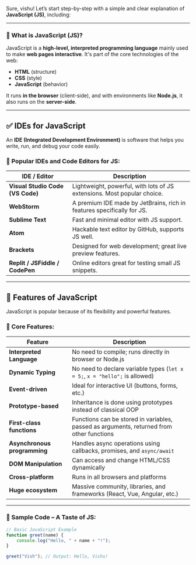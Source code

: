 Sure, vishu! Let’s start step-by-step with a simple and clear explanation of **JavaScript (JS)**, including:

---

### 🔹 What is JavaScript (JS)?

JavaScript is a **high-level, interpreted programming language** mainly used to make **web pages interactive**. It's part of the core technologies of the web:

* **HTML** (structure)
* **CSS** (style)
* **JavaScript** (behavior)

It runs **in the browser** (client-side), and with environments like **Node.js**, it also runs on the **server-side**.

---

## ✅ IDEs for JavaScript

An **IDE (Integrated Development Environment)** is software that helps you write, run, and debug your code easily.

### 🔸 Popular IDEs and Code Editors for JS:

| IDE / Editor                     | Description                                                             |
| -------------------------------- | ----------------------------------------------------------------------- |
| **Visual Studio Code (VS Code)** | Lightweight, powerful, with lots of JS extensions. Most popular choice. |
| **WebStorm**                     | A premium IDE made by JetBrains, rich in features specifically for JS.  |
| **Sublime Text**                 | Fast and minimal editor with JS support.                                |
| **Atom**                         | Hackable text editor by GitHub, supports JS well.                       |
| **Brackets**                     | Designed for web development; great live preview features.              |
| **Replit / JSFiddle / CodePen**  | Online editors great for testing small JS snippets.                     |

---

## 🚀 Features of JavaScript

JavaScript is popular because of its flexibility and powerful features.

### 🔹 Core Features:

| Feature                      | Description                                                                              |
| ---------------------------- | ---------------------------------------------------------------------------------------- |
| **Interpreted Language**     | No need to compile; runs directly in browser or Node.js                                  |
| **Dynamic Typing**           | No need to declare variable types (`let x = 5;`, `x = "hello";` is allowed)              |
| **Event-driven**             | Ideal for interactive UI (buttons, forms, etc.)                                          |
| **Prototype-based**          | Inheritance is done using prototypes instead of classical OOP                            |
| **First-class functions**    | Functions can be stored in variables, passed as arguments, returned from other functions |
| **Asynchronous programming** | Handles async operations using callbacks, promises, and `async/await`                    |
| **DOM Manipulation**         | Can access and change HTML/CSS dynamically                                               |
| **Cross-platform**           | Runs in all browsers and platforms                                                       |
| **Huge ecosystem**           | Massive community, libraries, and frameworks (React, Vue, Angular, etc.)                 |

---

### 🔸 Sample Code – A Taste of JS:

```javascript
// Basic JavaScript Example
function greet(name) {
    console.log("Hello, " + name + "!");
}

greet("Vish"); // Output: Hello, Vishu!
```
